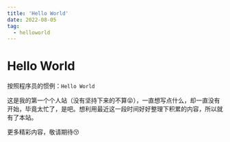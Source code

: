 ```yaml
---
title: 'Hello World'
date: 2022-08-05
tag:
  - helloworld
---
```


# Hello World

按照程序员的惯例：`Hello World`

这是我的第一个个人站（没有坚持下来的不算😝），一直想写点什么，却一直没有开始，毕竟太忙了，是吧。想利用最近这一段时间好好整理下积累的内容，所以就有了本站。

更多精彩内容，敬请期待😚

